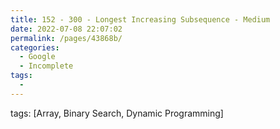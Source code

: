 ```yaml
---
title: 152 - 300 - Longest Increasing Subsequence - Medium
date: 2022-07-08 22:07:02
permalink: /pages/43868b/
categories:
  - Google
  - Incomplete
tags:
  - 
---
```

tags: [Array, Binary Search, Dynamic Programming]